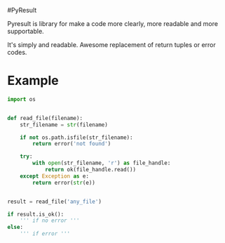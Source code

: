 #PyResult

Pyresult is library for make a code more clearly, more readable and more supportable.

It's simply and readable. Awesome replacement of return tuples or error codes. 
# Example

``` python
import os


def read_file(filename):
    str_filename = str(filename)

    if not os.path.isfile(str_filename):
        return error('not found')

    try:
        with open(str_filename, 'r') as file_handle:
            return ok(file_handle.read())
    except Exception as e:
        return error(str(e))


result = read_file('any_file')

if result.is_ok():
    ''' if no error '''
else:
    ''' if error '''

```